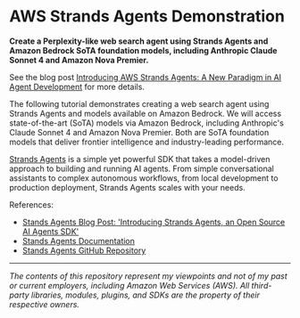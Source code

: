 # AWS Strands Agents Demonstration

__Create a Perplexity-like web search agent using Strands Agents and Amazon Bedrock SoTA foundation models, including Anthropic Claude Sonnet 4 and Amazon Nova Premier.__

See the blog post [Introducing AWS Strands Agents: A New Paradigm in AI Agent Development](https://garystafford.medium.com/introducing-aws-strands-agents-a-new-paradigm-in-ai-agent-development-1d7c99588315) for more details.

The following tutorial demonstrates creating a web search agent using Strands Agents and models available on Amazon Bedrock. We will access state-of-the-art (SoTA) models via Amazon Bedrock, including Anthropic's Claude Sonnet 4 and Amazon Nova Premier. Both are SoTA foundation models that  deliver frontier intelligence and industry-leading performance.

[Strands Agents](https://github.com/strands-agents/sdk-python) is a simple yet powerful SDK that takes a model-driven approach to building and running AI agents. From simple conversational assistants to complex autonomous workflows, from local development to production deployment, Strands Agents scales with your needs.

References:
- [Stands Agents Blog Post: 'Introducing Strands Agents, an Open Source AI Agents SDK'](https://aws.amazon.com/blogs/opensource/introducing-strands-agents-an-open-source-ai-agents-sdk/)
- [Stands Agents Documentation](https://strandsagents.com/0.1.x/)
- [Stands Agents GitHub Repository](https://github.com/strands-agents/sdk-python)
---

_The contents of this repository represent my viewpoints and not of my past or current employers, including Amazon Web Services (AWS). All third-party libraries, modules, plugins, and SDKs are the property of their respective owners._
